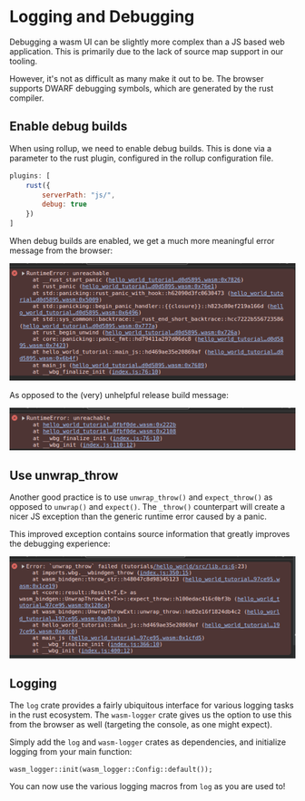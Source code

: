 # Logging and Debugging

Debugging a wasm UI can be slightly more complex than a JS based web application.
This is primarily due to the lack of source map support in our tooling.

However, it's not as difficult as many make it out to be.
The browser supports DWARF debugging symbols, which are generated by the rust compiler.

## Enable debug builds

When using rollup, we need to enable debug builds.
This is done via a parameter to the rust plugin, configured in the rollup configuration file.

```js
plugins: [
    rust({
        serverPath: "js/",
        debug: true
    })
]
```

When debug builds are enabled, we get a much more meaningful error message from the browser:

![Panic message with debug symbols](images/panic_with_debug.png)

As opposed to the (very) unhelpful release build message:

![Panic message without debug symbols](images/panic_no_debug.png)


## Use unwrap_throw

Another good practice is to use `unwrap_throw()` and `expect_throw()` as opposed to `unwrap()` and `expect()`.
The `_throw()` counterpart will create a nicer JS exception than the generic runtime error caused by a panic.

This improved exception contains source information that greatly improves the debugging experience:

![Panic message without debug symbols](images/panic_unwrap_throw.png)

## Logging

The `log` crate provides a fairly ubiquitous interface for various logging tasks in the rust ecosystem.
The `wasm-logger` crate gives us the option to use this from the browser as well (targeting the console, as one might expect).

Simply add the `log` and `wasm-logger` crates as dependencies, and initialize logging from your main function:

```rust,no_run,noplayground
wasm_logger::init(wasm_logger::Config::default());
```

You can now use the various logging macros from `log` as you are used to!